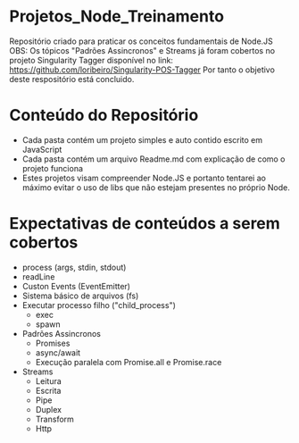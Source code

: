 # Projetos_Node_Treinamento
Repositório criado para praticar os conceitos fundamentais de Node.JS
OBS: Os tópicos "Padrões Assincronos" e Streams já foram cobertos no projeto Singularity Tagger
disponível no link: https://github.com/loribeiro/Singularity-POS-Tagger
Por tanto o objetivo deste respositório está concluido.

# Conteúdo do Repositório
  - Cada pasta contém um projeto simples e auto contido escrito em JavaScript
  - Cada pasta contém um arquivo Readme.md com explicação de como o projeto funciona
  - Estes projetos visam compreender Node.JS e portanto tentarei ao máximo evitar o uso
  de libs que não estejam presentes no próprio Node.
  
  
# Expectativas de conteúdos a serem cobertos
  - process (args, stdin, stdout)
  - readLine
  - Custon Events (EventEmitter)
  - Sistema básico de arquivos (fs)
  - Executar processo filho ("child_process")
    - exec
    - spawn
  - Padrões Assincronos
    - Promises
    - async/await
    - Execução paralela com Promise.all e Promise.race
  - Streams
    - Leitura
    - Escrita
    - Pipe
    - Duplex
    - Transform
    - Http
    
